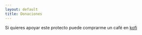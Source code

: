 ```yaml
---
layout: default
title: Donaciones
---
```


Si quieres apoyar este protecto puede comprarme un café en [kofi](https://ko-fi.com/vanchesv)
